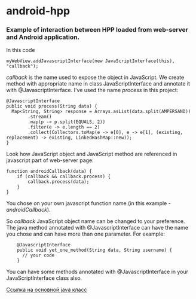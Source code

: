 # android-hpp
### Example of interaction between HPP loaded from web-server and Android application.
In this code

    myWebView.addJavascriptInterface(new JavaScriptInterface(this), "callback");
*callback* is the name used to expose the object in JavaScript.
We create method with appropriate name in class JavaScriptInterface and annotate it with @JavascriptInterface. I've used the name *process* in this project:

    @JavascriptInterface
    public void process(String data) {
      Map<String, String> response = Arrays.asList(data.split(AMPERSAND))
            .stream()
            .map(p -> p.split(EQUALS, 2))
            .filter(e -> e.length == 2)
            .collect(Collectors.toMap(e -> e[0], e -> e[1], (existing, replacement) -> existing, LinkedHashMap::new));
    }
Look how JavaScript object and JavaScript method are referenced in javascript part of web-server page:

    function androidCallback(data) {
        if (callback && callback.process) {
            callback.process(data);
        }
    }
You chose on your own javascript function name (in this example - *androidCallback*).

So *callback* JavaScript object name can be changed to your preference. The java method annotated with @JavascriptInterface can have the name you chose and can have more than one parameter. For example:

        @JavascriptInterface
        public void yet_one_method(String data, String username) {
          // your code
        }
You can have some methods annotated with @JavascriptInterface in your JavaScriptInterface class also.

[Ссылка на основной java класс](https://github.com/zkir21/android-hpp/blob/master/app/src/main/java/com/example/exampleapp/MainActivity.java)
